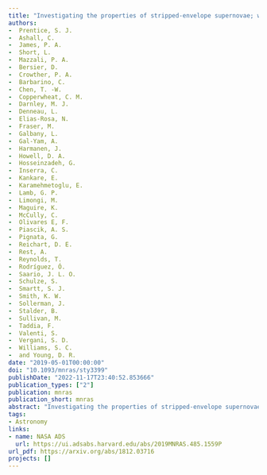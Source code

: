 ```yaml
---
title: "Investigating the properties of stripped-envelope supernovae; what are the implications for their progenitors?"
authors:
-  Prentice, S. J.
-  Ashall, C.
-  James, P. A.
-  Short, L.
-  Mazzali, P. A.
-  Bersier, D.
-  Crowther, P. A.
-  Barbarino, C.
-  Chen, T. -W.
-  Copperwheat, C. M.
-  Darnley, M. J.
-  Denneau, L.
-  Elias-Rosa, N.
-  Fraser, M.
-  Galbany, L.
-  Gal-Yam, A.
-  Harmanen, J.
-  Howell, D. A.
-  Hosseinzadeh, G.
-  Inserra, C.
-  Kankare, E.
-  Karamehmetoglu, E.
-  Lamb, G. P.
-  Limongi, M.
-  Maguire, K.
-  McCully, C.
-  Olivares E, F.
-  Piascik, A. S.
-  Pignata, G.
-  Reichart, D. E.
-  Rest, A.
-  Reynolds, T.
-  Rodríguez, Ó.
-  Saario, J. L. O.
-  Schulze, S.
-  Smartt, S. J.
-  Smith, K. W.
-  Sollerman, J.
-  Stalder, B.
-  Sullivan, M.
-  Taddia, F.
-  Valenti, S.
-  Vergani, S. D.
-  Williams, S. C.
-  and Young, D. R.
date: "2019-05-01T00:00:00"
doi: "10.1093/mnras/sty3399"
publishDate: "2022-11-17T23:40:52.853666"
publication_types: ["2"]
publication: mnras
publication_short: mnras
abstract: "Investigating the properties of stripped-envelope supernovae; what are the implications for their progenitors?"
tags:
- Astronomy
links:
- name: NASA ADS
  url: https://ui.adsabs.harvard.edu/abs/2019MNRAS.485.1559P
url_pdf: https://arxiv.org/abs/1812.03716
projects: []
---
```

